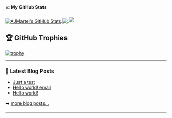 <!--
**AJMartel/AJMartel** is a ✨ _special_ ✨ repository because its `README.md` (this file) appears on your GitHub profile.

Here are some ideas to get you started:

- 🔭 I’m currently working on ...
- 🌱 I’m currently learning ...
- 👯 I’m looking to collaborate on ...
- 🤔 I’m looking for help with ...
- 💬 Ask me about ...
- 📫 How to reach me: ...
- 😄 Pronouns: ...
- ⚡ Fun fact: ...

Examples from: https://github.com/abhisheknaiidu/awesome-github-profile-readme
-->
#### &#x1f4c8; My GitHub Stats

<a href="https://3DFabXYZ.com">
  <img align="center" src="https://github-readme-stats.vercel.app/api?username=AJMartel&show_icons=true&line_height=33&count_private=true&theme=dark" alt="AJMartel's GitHub Stats" />
</a>

<a href="https://3DFabXYZ.com">
  <img align="center" src="https://github-readme-stats.vercel.app/api/top-langs/?username=AJMartel&&hide=cmake&langs_count=4&line_height=35&theme=dark" />
</a>

<a href="https://3DFabXYZ.com">
  <img src="https://github-readme-streak-stats.herokuapp.com/?user=AJMartel&theme=dark" />
</a>
<br/>


## 🏆 GitHub Trophies

[![trophy](https://github-profile-trophy.vercel.app/?username=AJMartel&theme=nord&column=7)](https://github.com/AJMartel)

---

### 📕 Latest Blog Posts

<!-- BLOG-POST-LIST:START -->
- [Just a test](https://3dfabxyz.com/archives/31003?utm_source=rss&utm_medium=rss&utm_campaign=just-a-test)
- [Hello world! email](https://3dfabxyz.com/archives/132?utm_source=rss&utm_medium=rss&utm_campaign=hello-world-email)
- [Hello world!](https://3dfabxyz.com/archives/1?utm_source=rss&utm_medium=rss&utm_campaign=hello-world)
<!-- BLOG-POST-LIST:END -->

➡️ [more blog posts...](https://3DFabXYZ.com)

---
